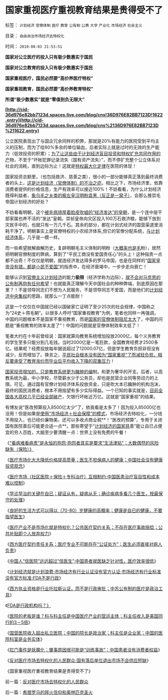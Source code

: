 # 国家重视医疗重视教育结果是贵得受不了

标签： `计划经济` `官僚体制` `医疗` `教育` `公有制` `公费` `大学` `产业化` `市场经济` `社会主义` 

目录： `自由自治市场经济去特权化`

时间： `2010-08-03 21:53:51`

**国家对公立医疗的投入只有极少数惠实于国民**

**国家对公立教育的投入只有极少数惠实于国民**

**国家重视医疗，国民必然要“高价养医疗特权”**

**国家重视教育，国民必然要“高价养教育特权”**

**所谓“极少数惠实”就是“零值到负无限大”**

**[http://cid-36d976e82bb7123d.spaces.live.com/blog/cns!36D976E82BB7123D!1622.entry](http://cid-36d976e82bb7123d.spaces.live.com/blog/cns%2136D976E82BB7123D%211622.entry)**

公立医院表现出了与国企冗余同样的积弊，那就是20%有能力的医院受到平均主义的压制，而为了给80%多余的单位输血，后者实际上就是过时的无效的生产能力（低效投资的积累）；[为了让这些由于计划经济盲目投资和特权扩充共同作用的产](../../../2010/1/27/为什么计划经济总是保护了落后产业.md)物，不至于“坏帐犯罪记录流失（国有资产流失）”，而不停扩充整个公立体系对社会的消耗，直到边际为止！这就是[特权最大化定律](../../../2009/8/1/特权二八定律，特权总令社会负担最大化.md)在医院的体现！

国家投资总额里，（也包括救济、慈善之类），很小的一部分能够真正落到最终消费者的头上，[这是计划经济（官僚体制）的不治之症](../../../2009/9/14/私有制和公有制之争.md)。相比之下，市场经济里，依靠消费者提供的价格信息，生产有效率可以接近100%！不妨看看，为什么计划经济既得利益者，[象乌毛之乡类的极左皇汉明粉袁黑（反正是一窝子）](../../../2008/10/26/明朝必亡！冤杀袁崇焕，也只是小事一桩.md)，会那么推崇毛帝国计划经济的好处？

不妨看看明朝，这个[被毛佩琦厚着脸皮吹嘘的“经济发达”的皇朝](../../../2008/11/3/亡于内需不振！今天仍是明朝吗？.md)，是一个连中层干部家属也养不活的“发达”皇朝。崇祯皇帝向灾区投入100万石救济粮，能够下放到灾民手中的，也就只有一万几千石。其余的部分，都在计划式经济的国营渠道里消耗干净了。明朝事实上是官僚特权的小农经济体系,但它的官僚分配系统，[与计划经济体系](../../../2009/8/14/计划经济的致命之处.md)，几乎是一模一样。

而一些希望肢解曲解历史，复辟明朝毛主义体制的明粉（[大概率也是毛](http://blog.sina.com.cn/s/blog_5563a64d0100ekm2.html)粉），居然把明朝官僚制度的弊病，算到了“平民工商没有爱国责任心”的头上！这种指责一点都不出奇！不仅仅是明朝，就连经济发达得多的罗马帝国，也是在同样的“[国家皇帝没有错，都是小民不爱国”](../../../2009/7/28/不要问国家对你做了什么，要问你为国家做了什么.md)的指责中，在经济衰竭中，一步步走向衰亡！

能够认识到[官僚主义计划经济](../../../2009/3/23/宋明清皇权官僚等级制度对民营工商技术积极因素抵制.md)的能力**极限**（经济学称为边际），[就不会对马克思的公有制再抱有任何希望](../../../2010/7/18/公有制不能解决任何问题，公有制就是最大的问题.md)！也就能真正理解今天中国社会的种种弊端，到底原因在那里？！不是领导同志们不想为人民服务，不是领导同志不爱国，而是他们的[计划经济中央集权](../../../2010/7/6/亚里士多德的《政治学》预言了两千年中央集权毁灭性.md)的思路，就那么一丁点能耐！

这是一个仅仅在中国就已经以国破家亡证明了至少25次的社会规律，中国称之为“24史＋蒋毛朝”。以很多人呼吁“国家重视教育”为例，笔者也同样一再强调，中国的问题根本不是国家不重视教育，而是[国家的官僚体制阻尼太大](../../../2009/10/22/大赦腐败的成本边界和民主妥协的收益确定.md)了，中国的问题是“重视教育的效率太差了”！中国的问题就是官僚体制效率太低了！

笔者大约在十年前曾经说：国家就算向教育系统增加投放2000亿，每个义务教育的学生至多只能分到几毛钱。当时2000亿是一笔巨款，全国教育经费才2500多亿。结果呢？经费投放每年据说超过了12000.07亿，但是学生教育负担非但没有减少，反而增加了。换言之，[平民社会根本没有因为“国家重视”了而减轻负担，相反要承受了教育涨价而毕业后平均收入下降的双重压力](../../../2009/12/12/错误的国家观念产生错误的教育政策.md)！

[国家投资增加的，只是教育系统更为臃肿的编](../../../2009/12/13/科举不是教育，全民求官不是经济.md)制，和更为奢华的开支。后者，以高教系统为最，中小学校，尽管薪水少于公务员，却也是民营企业同等劳动力的上限。可见，通过国有官僚计划经济体系投放资金，只是吹大本已臃肿的机构泡沫，最终的国民消费者，根本不用指望有多少实际得益。一个已知的事实就是，[目前全国各大高校几乎已经全部破产](../../../2009/1/30/教育产业化，考公务员，大学生失业.md)，欠银行坏帐近万亿。这就是“国家重视”的结果。

有博友说"医改预算投入8500亿太少"了，依我看是太多了！因为投入85000亿也没用！但是如果是[使用“市场经济＋社会保障”的模式](../../../2010/7/13/医疗被黑暗！西方医疗（社区＋保险＋医院）；医患矛盾.md)，市场经济去特权化，一分钱不用投入，也已经价廉物美，还可以多收点商业税**！“医改的预算”，专用于关闭国有医院善后可能更合适一点**。那些寄望于“[计划经济的国家慈](../../../2010/7/15/公有医疗即国企;城市医保和新农合是加税补贴国进民退.md)善”能让自已占便宜的穷人百姓，大脑至少要清醒一点：世界上没有免费的午餐！

《[“看病难看病贵”是永恒的抱怨;抱怨者其实是要求“生活津贴”；大数偶然的风险缺失（保险）》](../../../2010/7/21/“看病难看病贵”是永恒的抱怨;.md)

《[医疗市场化大大降低价格提高质量；医生不担保病人的健康；中国社会没有健康投资观念](../../../2010/7/21/中国社会没有健康投资的市场意识.md)》

《[医疗市场（社区医院＋保险＋专科治疗）互相制约;中国医患治疗盲目性和成本难以控制](../../../2010/7/23/中国缺乏医疗市场互相制约的常识.md)》

《[早诊早治的关键在自已；疑证从有，疑病从无；确诊疾病多看几个医生，按最保守的处理](../../../2010/7/23/早诊早治的关键在自已；疑证从有，疑病从无.md)》

《[良好的生活方式可以得以（70-80）岁健康的高概率；健康是自已的健康，不要指望医生](../../../2010/7/23/良好的生活方式，健康是自已的健康.md)》

《[医疗产业不是市场化就是特权化？公共医疗契约关系；不存在医疗事故赔偿；公共补贴即个人放弃权力](../../../2010/7/23/医疗产业不是市场化就是特权化.md)》

《[西方医疗契约责任关系；医疗专业不可能存在“公证处方”；医生必须直接对病人负责](../../../2010/7/23/西方的医生对病人负责，中国的医生对院长负责.md)》

《[中国人“信医院”远远超过“信医生”;中国患者就医缺乏针对性，医疗效率很低](../../../2010/7/30/医疗行业的职业生态;中国人“信医院”超过“信医生”.md)》

《[计划经济就是计划浪费;市场经济有行业认证没有官方认证;市场经济有行业标准没有官方标准;FDA不是行政](../../../2010/7/30/市场经济没有官方认证;FDA不是行政管制.md)》

《[西方执业资格是行业托拉斯认证，而不是行政审批；中苏公有制的医疗是政治工具](../../../2010/7/30/西方执业资格是行业托拉斯认证，而不是行政审批.md)》

《[FDA是行政机构吗？》](../../../2010/7/30/FDA是行政机构吗.md)

《[医院的老板是谁？科与科主任是中国医疗产业的营运主体；科主任收入是美国同行的3－5倍](../../../2010/8/1/医院的老板是谁？科主任收入是美国同行的3－5倍.md)》

《[国营医院收入超出私立医院；中国的院长是政治家；科主任是企业家；中国的医院科室是业务实体](../../../2010/8/1/医院院长是政治家；科主任是企业家商人.md)》

《[肛门事件是妖魔化；肇事原因很可能是“训练事故”；中国患者没有消费者权益](../../../2010/8/3/肛门事件很可能是妖魔化“教学事故”.md)》

《[反对医疗市场去特权化的人民群众;国有落后单位退出市场不会供应短缺](../../../2010/8/3/反对医疗市场去特权化的人民群众.md)》

《国家重视医疗重视教育结果是贵得受不了》



前一篇：[反对医疗市场去特权化的人民群众](../../../2010/8/3/反对医疗市场去特权化的人民群众.md)

后一篇：[希腊罗马的拜火信仰和奥林匹克圣火](../../../2010/8/4/希腊罗马的拜火信仰和奥林匹克圣火.md)